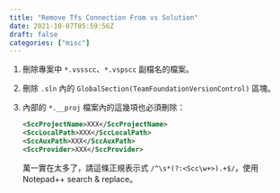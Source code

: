```yaml
---
title: "Remove Tfs Connection From vs Solution"
date: 2021-10-07T05:59:56Z
draft: false
categories: ["misc"]
---
```


1. 刪除專案中 `*.vssscc`、`*.vspscc` 副檔名的檔案。
2. 刪除 `.sln` 內的 `GlobalSection(TeamFoundationVersionControl)` 區塊。
3. 內部的 `*.__proj` 檔案內的這幾項也必須刪除：

    ```xml
    <SccProjectName>XXX</SccProjectName>
    <SccLocalPath>XXX</SccLocalPath>
    <SccAuxPath>XXX</SccAuxPath>
    <SccProvider>XXX</SccProvider>
    ```

    萬一實在太多了，請這條正規表示式 `/^\s*(?:<Scc\w+>).+$/`，使用 Notepad++ search & replace。
